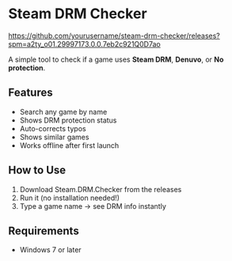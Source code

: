 # Steam DRM Checker

https://github.com/yourusername/steam-drm-checker/releases?spm=a2ty_o01.29997173.0.0.7eb2c921Q0D7ao



A simple tool to check if a game uses **Steam DRM**, **Denuvo**, or **No protection**.

## Features
- Search any game by name
- Shows DRM protection status
- Auto-corrects typos
- Shows similar games
- Works offline after first launch

## How to Use
1. Download Steam.DRM.Checker from the releases
2. Run it (no installation needed!)
3. Type a game name → see DRM info instantly

## Requirements
- Windows 7 or later

